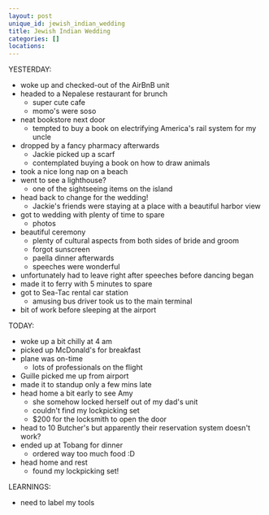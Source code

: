 ```yaml
---
layout: post
unique_id: jewish_indian_wedding
title: Jewish Indian Wedding
categories: []
locations: 
---
```


YESTERDAY:
* woke up and checked-out of the AirBnB unit
* headed to a Nepalese restaurant for brunch
  * super cute cafe
  * momo's were soso
* neat bookstore next door
  * tempted to buy a book on electrifying America's rail system for my uncle
* dropped by a fancy pharmacy afterwards
  * Jackie picked up a scarf
  * contemplated buying a book on how to draw animals
* took a nice long nap on a beach
* went to see a lighthouse?
  * one of the sightseeing items on the island
* head back to change for the wedding!
  * Jackie's friends were staying at a place with a beautiful harbor view
* got to wedding with plenty of time to spare
  * photos
* beautiful ceremony
  * plenty of cultural aspects from both sides of bride and groom
  * forgot sunscreen
  * paella dinner afterwards
  * speeches were wonderful
* unfortunately had to leave right after speeches before dancing began
* made it to ferry with 5 minutes to spare
* got to Sea-Tac rental car station
  * amusing bus driver took us to the main terminal
* bit of work before sleeping at the airport

TODAY:
* woke up a bit chilly at 4 am
* picked up McDonald's for breakfast
* plane was on-time
  * lots of professionals on the flight
* Guille picked me up from airport
* made it to standup only a few mins late
* head home a bit early to see Amy
  * she somehow locked herself out of my dad's unit
  * couldn't find my lockpicking set
  * $200 for the locksmith to open the door
* head to 10 Butcher's but apparently their reservation system doesn't work?
* ended up at Tobang for dinner
  * ordered way too much food :D
* head home and rest
  * found my lockpicking set!

LEARNINGS:
* need to label my tools
